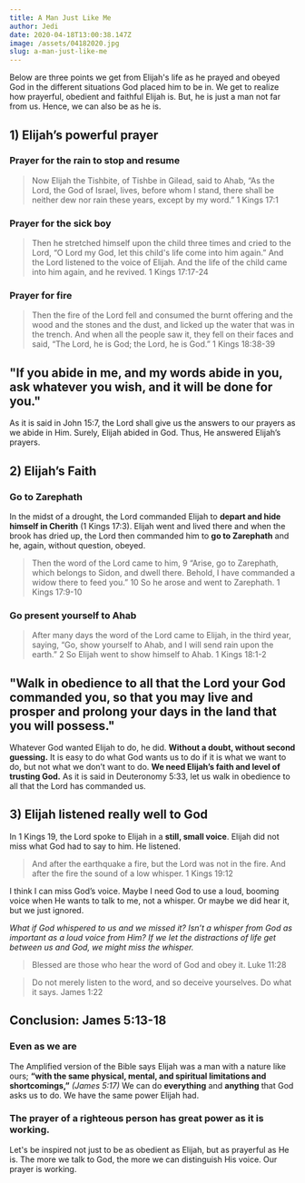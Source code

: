 ```yaml
---
title: A Man Just Like Me
author: Jedi
date: 2020-04-18T13:00:38.147Z
image: /assets/04182020.jpg
slug: a-man-just-like-me
---
```

Below are three points we get from Elijah's life as he prayed and obeyed God in the different situations God placed him to be in. We get to realize how prayerful, obedient and faithful Elijah is. But, he is just a man not far from us. Hence, we can also be as he is.

## 1) Elijah’s powerful prayer
### Prayer for the rain to stop and resume
> Now Elijah the Tishbite, of Tishbe in Gilead, said to Ahab, “As the Lord, the God of Israel, lives, before whom I stand, there shall be neither dew nor rain these years, except by my word.”
 1 Kings 17:1

### Prayer for the sick boy
> Then he stretched himself upon the child three times and cried to the Lord, “O Lord my God, let this child's life come into him again.” And the Lord listened to the voice of Elijah. And the life of the child came into him again, and he revived.
1 Kings 17:17-24

### Prayer for fire
> Then the fire of the Lord fell and consumed the burnt offering and the wood and the stones and the dust, and licked up the water that was in the trench. And when all the people saw it, they fell on their faces and said, “The Lord, he is God; the Lord, he is God.” 
1 Kings 18:38-39

## "If you abide in me, and my words abide in you, ask whatever you wish, and it will be done for you." 
As it is said in John 15:7, the Lord shall give us the answers to our prayers as we abide in Him. Surely, Elijah abided in God. Thus, He answered Elijah’s prayers.

## 2) Elijah’s Faith
### Go to Zarephath
In the midst of a drought, the Lord commanded Elijah to **depart and hide himself in Cherith** (1 Kings 17:3). Elijah went and lived there and when the brook has dried up, the Lord then commanded him to **go to Zarephath** and he, again, without question, obeyed.
> Then the word of the Lord came to him, 9 “Arise, go to Zarephath, which belongs to Sidon, and dwell there. Behold, I have commanded a widow there to feed you.” 10 So he arose and went to Zarephath.
1 Kings 17:9-10

### Go present yourself to Ahab
> After many days the word of the Lord came to Elijah, in the third year, saying, “Go, show yourself to Ahab, and I will send rain upon the earth.” 2 So Elijah went to show himself to Ahab. 
1 Kings 18:1-2

## "Walk in obedience to all that the Lord your God commanded you, so that you may live and prosper and prolong your days in the land that you will possess."

Whatever God wanted Elijah to do, he did. **Without a doubt, without second guessing.** It is easy to do what God wants us to do if it is what we want to do, but not what we don’t want to do. **We need Elijah’s faith and level of trusting God.** As it is said in Deuteronomy 5:33, let us walk in obedience to all that the Lord has commanded us.

## 3) Elijah listened really well to God
In 1 Kings 19, the Lord spoke to Elijah in a **still, small voice**. Elijah did not miss what God had to say to him. He listened.
> And after the earthquake a fire, but the Lord was not in the fire. And after the fire the sound of a low whisper.
1 Kings 19:12

I think I can miss God’s voice. Maybe I need God to use a loud, booming voice when He wants to talk to me, not a whisper. Or maybe we did hear it, but we just ignored.

*What if God whispered to us and we missed it? Isn’t a whisper from God as important as a loud voice from Him? If we let the distractions of life get between us and God, we might miss the whisper.*

> Blessed are those who hear the word of God and obey it.
Luke 11:28 

> Do not merely listen to the word, and so deceive yourselves. Do what it says.
James 1:22

## Conclusion: James 5:13-18

### Even as we are
The Amplified version of the Bible says Elijah was a man with a nature like ours; **“with the same physical, mental, and spiritual limitations and shortcomings,”** *(James 5:17)* We can do **everything** and **anything** that God asks us to do. We have the same power Elijah had.

### The prayer of a righteous person has great power as it is working.
Let's be inspired not just to be as obedient as Elijah, but as prayerful as He is. The more we talk to God, the more we can distinguish His voice. Our prayer is working.

